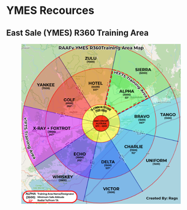 # YMES Recources

## East Sale (YMES) R360 Training Area
<figure>
<p><img alt="R360" src="../img/R360.png" width="800">
  </p></figure>
